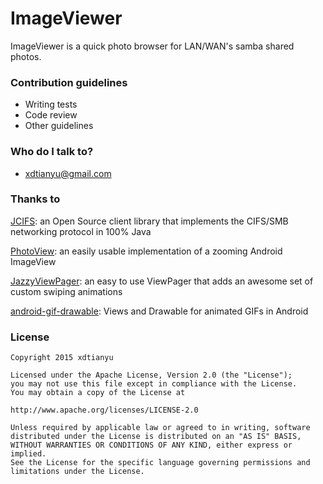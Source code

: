 # ImageViewer #

ImageViewer is a quick photo browser for LAN/WAN's samba shared photos.

### Contribution guidelines ###

* Writing tests
* Code review
* Other guidelines

### Who do I talk to? ###

* xdtianyu@gmail.com

### Thanks to ###

[JCIFS](https://jcifs.samba.org/): an Open Source client library that implements the CIFS/SMB networking protocol in 100% Java

[PhotoView](https://github.com/chrisbanes/PhotoView): an easily usable implementation of a zooming Android ImageView

[JazzyViewPager](https://github.com/jfeinstein10/JazzyViewPager): an easy to use ViewPager that adds an awesome set of custom swiping animations

[android-gif-drawable](https://github.com/koral--/android-gif-drawable): Views and Drawable for animated GIFs in Android

### License ###

    Copyright 2015 xdtianyu

    Licensed under the Apache License, Version 2.0 (the "License");
    you may not use this file except in compliance with the License.
    You may obtain a copy of the License at

    http://www.apache.org/licenses/LICENSE-2.0

    Unless required by applicable law or agreed to in writing, software
    distributed under the License is distributed on an "AS IS" BASIS,
    WITHOUT WARRANTIES OR CONDITIONS OF ANY KIND, either express or implied.
    See the License for the specific language governing permissions and
    limitations under the License.